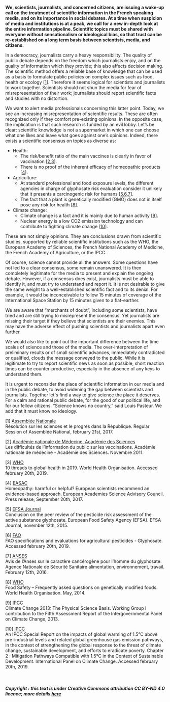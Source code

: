 **We, scientists, journalists, and concerned citizens, are issuing a wake-up call on the treatment of scientific information in the French speaking media, and on its importance in social debates. At a time when suspicion of media and institutions is at a peak, we call for a new in-depth look at the entire information pipeline. Scientific topics must be shared with everyone without sensationalism or ideological bias, so that trust can be re-established on a long term basis between scientists, media, and citizens.**

In a democracy, journalists carry a heavy responsibility. The quality of public debate depends on the freedom which journalists enjoy, and on the quality of information which they provide; this also affects decision making. The scientific method offers a reliable base of knowledge that can be used as a basis to formulate public policies on complex issues such as food, health or ecology [[1](#ref1)]. Therefore it seems logical for scientists and journalists to work together. Scientists should not shun the media for fear of misrepresentation of their work; journalists should report scientific facts and studies with no distortion.

We want to alert media professionals concerning this latter point. Today, we see an increasing misrepresentation of scientific results. These are often recognized only if they comfort pre-existing opinions. In the opposite case, the implication is that such research is funded by an evil lobby. Let’s be clear: scientific knowledge is not a supermarket in which one can choose what one likes and leave what goes against one’s opinions. Indeed, there exists a scientific consensus on topics as diverse as:

- Health:
  - The risk/benefit ratio of the main vaccines is clearly in favor of vaccination [[2](#ref2),[3](#ref3)].
  - There is no proof of the inherent efficacy of homeopathic products [[4](#ref4)].
- Agriculture:
  - At standard professional and food exposure levels, the different agencies in charge of glyphosate risk evaluation consider it unlikely that it presents a carcinogenic risk for humans [[5](#ref5),[6](#ref6),[7](#ref7)].
  - The fact that a plant is genetically modified (GMO) does not in itself pose any risk for health [[8](#ref8)].
- Climate change:
  - Climate change is a fact and it is mainly due to human activity [[9](#ref9)].
  - Nuclear energy is a low CO2 emission technology and can contribute to fighting climate change [[10](#ref10)].

These are not simply opinions. They are conclusions drawn from scientific studies, supported by reliable scientific institutions such as the WHO, the European Academy of Sciences, the French National Academy of Medicine, the French Academy of Agriculture, or the IPCC.

Of course, science cannot provide all the answers. Some questions have not led to a clear consensus, some remain unanswered. It is then completely legitimate for the media to present and explain the ongoing debate. However, if a consensus does exist, journalists must be able to identify it, and must try to understand and report it. It is not desirable to give the same weight to a well-established scientific fact and to its denial. For example, it would be inconceivable to follow 15 minutes of coverage of the International Space Station by 15 minutes given to a flat-earther.

We are aware that “merchants of doubt”, including some scientists, have tried and are still trying to misrepresent the consensus. Yet journalists are missing their target if they believe that scientists are their enemies. This may have the adverse effect of pushing scientists and journalists apart even further.

We would also like to point out the important difference between the time scales of science and those of the media. The over-interpretation of preliminary results or of small scientific advances, immediately contradicted or qualified, clouds the message conveyed to the public. While it is legitimate to try to report scientific news as soon as possible, short reaction times can be counter-productive, especially in the absence of any keys to understand them.

It is urgent to reconsider the place of scientific information in our media and in the public debate, to avoid widening the gap between scientists and journalists. Together let's find a way to give science the place it deserves. For a calm and rational public debate, for the good of our political life, and for our fellow citizens. “Science knows no country,” said Louis Pasteur. We add that it must know no ideology.

<a id="ref1">[1]</a> [Assemblée Nationale](http://www.assemblee-nationale.fr/14/ta/ta0926.asp)<br/>
Résolution sur les sciences et le progrès dans la République. Regular Session of Assemblée National, february 21st, 2017.

<a id="ref2">[2]</a> [Académie nationale de Médecine, Académie des Sciences](https://www.academie-sciences.fr/fr/Rapports-ouvrages-avis-et-recommandations-de-l-Academie/la-vaccination-les-risques-d-une-demobilisation.html)<br/>
Les difficultés de l’information du public sur les vaccinations. Académie nationale de médecine - Académie des Sciences. Novembre 2011.

<a id="ref3">[3]</a> [WHO](https://www.who.int/emergencies/ten-threats-to-global-health-in-2019)<br/>
10 threads to global health in 2019. World Health Organisation. Accessed february 20th, 2019.

<a id="ref4">[4]</a> [EASAC](https://easac.eu/press-releases/details/homeopathy-harmful-or-helpful-european-scientists-recommend-an-evidence-based-approach/)<br/>
Homeopathy: harmful or helpful? European scientists recommend an evidence-based approach. European Academies Science Advisory Council. Press release, September 20th, 2017.

<a id="ref5">[5]</a> [EFSA Journal](https://efsa.onlinelibrary.wiley.com/doi/10.2903/j.efsa.2015.4302)<br/>
Conclusion on the peer review of the pesticide risk assessment of the active substance
glyphosate. European Food Safety Agency (EFSA). EFSA Journal, november 12th, 2015.

<a id="ref6">[6]</a> [FAO](http://www.fao.org/fileadmin/templates/agphome/documents/Pests_Pesticides/Specs/Glyphosate_2016_02_10.pdf)<br/>
FAO specifications and evaluations for agricultural pesticides - Glyphosate. Accessed february 20th, 2019.

<a id="ref7">[7]</a> [ANSES](https://www.anses.fr/fr/content/avis-de-l%E2%80%99anses-sur-le-caract%C3%A8re-canc%C3%A9rog%C3%A8ne-pour-l%E2%80%99homme-du-glyphosate)<br/>
Avis de l’Anses sur le caractère cancérogène pour l’homme du glyphosate. Agence Nationale de Sécurité Sanitaire alimentation, environnement, travail. February 12th, 2016.

<a id="ref8">[8]</a> [WHO](https://www.who.int/foodsafety/areas_work/food-technology/faq-genetically-modified-food/en/)<br/>
Food Safety – Frequently asked questions on genetically modified foods.
World Health Organisation. May, 2014.

<a id="ref9">[9]</a> [IPCC](https://www.ipcc.ch/report/ar5/wg1/)<br/>
Climate Change 2013: The Physical Science Basis. Working Group I contribution to the Fifth Assessment Report of the Intergovernmental Panel on Climate Change, 2013.

<a id="ref10">[10]</a> [IPCC](https://www.ipcc.ch/site/assets/uploads/sites/2/2019/02/SR15_Chapter2_Low_Res.pdf)<br/>
An IPCC Special Report on the impacts of global warming of 1.5°C above pre-industrial levels and related global greenhouse gas emission pathways, in the context of strengthening the global response to the threat of climate change, sustainable development, and efforts to eradicate poverty. Chapter 2 : Mitigation Pathways Compatible with 1.5°C in the Context of Sustainable Development. International Panel on Climate Change. Accessed february 20th, 2019.

<br/>

##### Copyright : this text is under Creative Commons attribution CC BY-ND 4.0 licence; more details [here](https://creativecommons.org/licenses/by-nd/4.0/)
